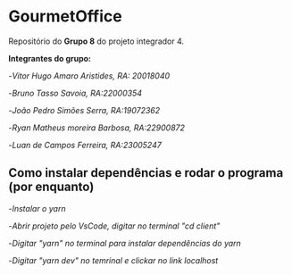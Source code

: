 ﻿# GourmetOffice

Repositório do **Grupo 8** do projeto integrador 4.

**Integrantes do grupo:**

-*Vitor Hugo Amaro Aristides, RA: 20018040*

-*Bruno Tasso Savoia, RA:22000354*

-*João Pedro Simões Serra, RA:19072362*

-*Ryan Matheus moreira Barbosa, RA:22900872*

-*Luan de Campos Ferreira, RA:23005247*

## Como instalar dependências e rodar o programa (por enquanto)
-*Instalar o yarn*

-*Abrir projeto pelo VsCode, digitar no terminal "cd client"*

-*Digitar "yarn" no terminal para instalar dependências do yarn*

-*Digitar "yarn dev" no temrinal e clickar no link localhost*
